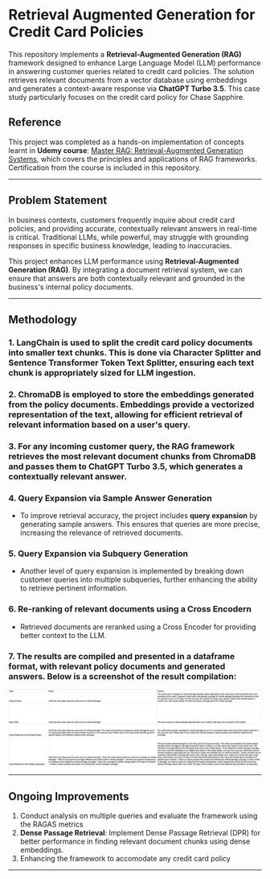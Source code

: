 # Retrieval Augmented Generation for Credit Card Policies

This repository implements a **Retrieval-Augmented Generation (RAG)** framework designed to enhance Large Language Model (LLM) performance in answering customer queries related to credit card policies. The solution retrieves relevant documents from a vector database using embeddings and generates a context-aware response via **ChatGPT Turbo 3.5**. This case study particularly focuses on the credit card policy for Chase Sapphire.

## Reference
This project was completed as a hands-on implementation of concepts learnt in **Udemy course**: [Master RAG: Retrieval-Augmented Generation Systems](https://www.udemy.com/course/retrieval-augmented-gen/), which covers the principles and applications of RAG frameworks. Certification from the course is included in this repository.

---

## Problem Statement
In business contexts, customers frequently inquire about credit card policies, and providing accurate, contextually relevant answers in real-time is critical. Traditional LLMs, while powerful, may struggle with grounding responses in specific business knowledge, leading to inaccuracies.

This project enhances LLM performance using **Retrieval-Augmented Generation (RAG)**. By integrating a document retrieval system, we can ensure that answers are both contextually relevant and grounded in the business's internal policy documents.

---

## Methodology

### 1. **LangChain** is used to split the credit card policy documents into smaller text chunks. This is done via **Character Splitter** and **Sentence Transformer Token Text Splitter**, ensuring each text chunk is appropriately sized for LLM ingestion.

### 2. **ChromaDB** is employed to store the embeddings generated from the policy documents. Embeddings provide a vectorized representation of the text, allowing for efficient retrieval of relevant information based on a user's query.

### 3. For any incoming customer query, the **RAG framework** retrieves the most relevant document chunks from ChromaDB and passes them to **ChatGPT Turbo 3.5**, which generates a contextually relevant answer.

### 4. **Query Expansion via Sample Answer Generation**
- To improve retrieval accuracy, the project includes **query expansion** by generating sample answers. This ensures that queries are more precise, increasing the relevance of retrieved documents.

### 5. **Query Expansion via Subquery Generation**
- Another level of query expansion is implemented by breaking down customer queries into multiple subqueries, further enhancing the ability to retrieve pertinent information.


### 6. **Re-ranking of relevant documents using a Cross Encodern**
- Retrieved documents are reranked using a Cross Encoder for providing better context to the LLM.

### 7. The results are compiled and presented in a **dataframe** format, with relevant policy documents and generated answers. Below is a screenshot of the result compilation:

![Results Compilation](results_compilation.png)

---

## Ongoing Improvements

1. Conduct analysis on multiple queries and evaluate the framework using the RAGAS metrics
2. **Dense Passage Retrieval**: Implement Dense Passage Retrieval (DPR) for better performance in finding relevant document chunks using dense embeddings.
4. Enhancing the framework to accomodate any credit card policy

---
